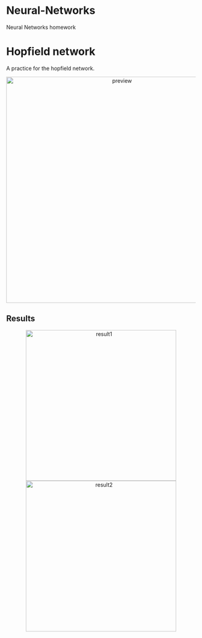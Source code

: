 # Neural-Networks
Neural Networks homework

# Hopfield network

A practice for the hopfield network.

<p align="center">
  <img src="https://i.imgur.com/VoOImyE.png" width="600" alt="preview">
</p>

## Results

<p align="center">
  <img src="https://i.imgur.com/z4WU4w8.png" width="400" alt="result1">
  <img src="https://i.imgur.com/zg6gaRe.png" width="400" alt="result2">
</p>
